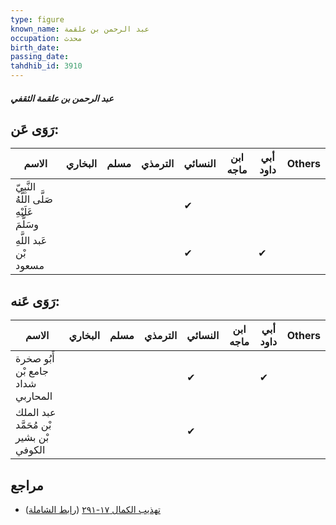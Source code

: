 ```yaml
---
type: figure
known_name: عبد الرحمن بن علقمة
occupation: محدث
birth_date:
passing_date:
tahdhib_id: 3910
---
```

##### عبد الرحمن بن علقمة الثقفي

## رَوَى عَن:
| الاسم                                      | البخاري | مسلم | الترمذي | النسائي | ابن ماجه | أبي داود | Others |
| ------------------------------------------ | ------- | ---- | ------- | ------- | -------- | -------- | ------ |
| النَّبِيّ صَلَّى اللَّهُ عَلَيْهِ وسَلَّمَ |         |      |         | ✔       |          |          |        |
| عَبد اللَّهِ بْن مسعود                     |         |      |         | ✔       |          | ✔        |        |
## رَوَى عَنه:
| الاسم                                  | البخاري | مسلم | الترمذي | النسائي | ابن ماجه | أبي داود | Others |
| -------------------------------------- | ------- | ---- | ------- | ------- | -------- | -------- | ------ |
| أَبُو صخرة جامع بْن شداد المحاربي      |         |      |         | ✔       |          | ✔        |        |
| عبد الملك بْن مُحَمَّد بْن بشير الكوفي |         |      |         | ✔       |          |          |        |
## مراجع
- [تهذيب الكمال ١٧-٢٩١](obsidian://open?vault=Tahdhib-al-Kamal&file=Figures/٣٩١٠-عبد%20الرحمن%20بن%20علقمة%20الثقفي) ([رابط الشاملة](https://shamela.ws/book/3722/8841))
